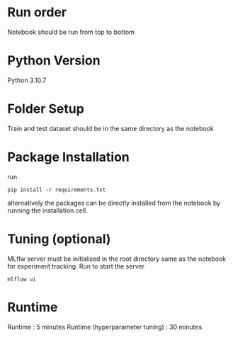 # Run order
Notebook should be run from top to bottom

# Python Version
Python 3.10.7

# Folder Setup
Train and test dataset should be in the same directory as the notebook

# Package Installation
run 
```
pip install -r requirements.txt
```
alternatively the packages can be directly installed from the notebook by running the 
installation cell.

# Tuning (optional)
MLflw server must be initialised in the root directory same as the notebook for experiment tracking. Run to start the server
```
mlflow ui
```

# Runtime
Runtime : 5 minutes
Runtime (hyperparameter tuning) : 30 minutes
